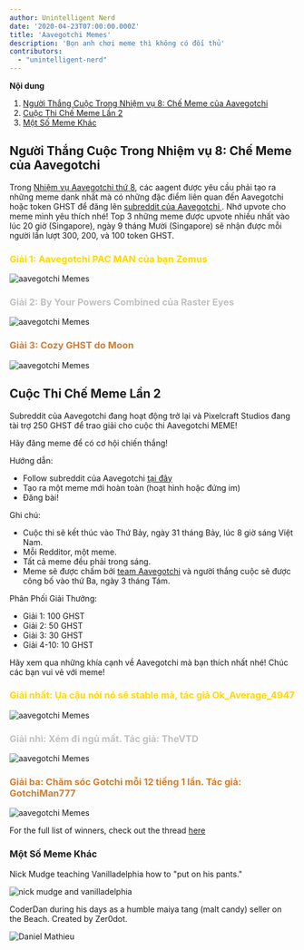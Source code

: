```yaml
---
author: Unintelligent Nerd
date: '2020-04-23T07:00:00.000Z'
title: 'Aavegotchi Memes'
description: 'Bọn anh chơi meme thì không có đối thủ'
contributors:
  - "unintelligent-nerd"
---
```


<div class="contentsBox">

**Nội dung**

<ol>
<li><a href=#aavegotchi-mission-8-meme-contest-winners>Người Thắng Cuộc Trong Nhiệm vụ 8: Chế Meme của Aavegotchi</a></li>
<li><a href=#2nd-meme-contest>Cuộc Thi Chế Meme Lần 2</a></li>
<li><a href=#miscellaneous-memes>Một Số Meme Khác</a></li>
</ol>

</div>

## Người Thắng Cuộc Trong Nhiệm vụ 8: Chế Meme của Aavegotchi

Trong [Nhiệm vụ Aavegotchi thứ 8](/missions), các aagent được yêu cầu phải tạo ra những meme dank nhất mà có những đặc điểm liên quan đến Aavegotchi hoặc token GHST để đăng lên [ subreddit của Aavegotchi ](https://www.reddit.com/r/Aavegotchi/). Nhớ upvote cho meme mình yêu thích nhé! Top 3 những meme được upvote nhiều nhất vào lúc 20 giờ (Singapore), ngày 9 tháng Mười (Singapore) sẽ nhận được mỗi người lần lượt 300, 200, và 100 token GHST.

### <span style="color:gold">Giải 1: Aavegotchi PAC MAN của bạn Zemus</span>

<img class="bodyImage" src="/memes/AavegotchiPACMAN.jpg" alt = "aavegotchi Memes" />

### <span style="color:silver">Giải 2: By Your Powers Combined của Raster Eyes</span>

<img class="bodyImage" src="/memes/byyourpowerscombined.png" alt = "aavegotchi Memes" />

### <span style="color:#cd7f32">Giải 3: Cozy GHST do Moon</span>

<img class="bodyImage" src="/memes/CozyGHST.jpg" alt = "aavegotchi Memes" />

## Cuộc Thi Chế Meme Lần 2

Subreddit của Aavegotchi đang hoạt động trở lại và Pixelcraft Studios đang tài trợ 250 GHST để trao giải cho cuộc thi Aavegotchi MEME!

Hãy đăng meme để có cơ hội chiến thắng!

Hướng dẫn:
* Follow subreddit của Aavegotchi [tại đây](https://www.reddit.com/r/Aavegotchi/)
* Tạo ra một meme mới hoàn toàn (hoạt hình hoặc đứng im)
* Đăng bài!

Ghi chú:
* Cuộc thi sẽ kết thúc vào Thứ Bảy, ngày 31 tháng Bảy, lúc 8 giờ sáng Việt Nam.
* Mỗi Redditor, một meme.
* Tất cả meme đều phải trong sáng.
* Meme sẽ được chấm bởi [team Aavegotchi](/team) và người thắng cuộc sẽ được công bố vào thứ Ba, ngày 3 tháng Tám.

Phân Phối Giải Thưởng:

* Giải 1: 100 GHST
* Giải 2: 50 GHST
* Giải 3: 30 GHST
* Giải 4-10: 10 GHST

Hãy xem qua những khía cạnh về Aavegotchi mà bạn thích nhất nhé! Chúc các bạn vui vẻ với meme!

### <span style="color:gold">Giải nhất: Ụa cậu nói nó sẽ stable mà, tác giả Ok_Average_4947</span>

<img class="bodyImage" src="/memes/you-said-it-would-be-stable.jpg" alt = "aavegotchi Memes" />

### <span style="color:silver">Giải nhì: Xém đi ngủ mất. Tác giả: TheVTD</span>

<img class="bodyImage" src="/memes/im-about-to-hit-the-bed.jpg" alt = "aavegotchi Memes" />

### <span style="color:#cd7f32">Giải ba: Chăm sóc Gotchi mỗi 12 tiếng 1 lần. Tác giả: GotchiMan777</span>

<img class="bodyImage" src="/memes/pet-gotchi.png" alt = "aavegotchi Memes" />

For the full list of winners, check out the thread [here](https://www.reddit.com/r/Aavegotchi/comments/oxieux/winners_of_the_meme_contest/)

### Một Số Meme Khác

Nick Mudge teaching Vanilladelphia how to "put on his pants."

<img class="bodyImage" src="/memes/nickmudgeandvan.png" alt = "nick mudge and vanilladelphia" />

CoderDan during his days as a humble maiya tang (malt candy) seller on the Beach. Created by Zer0dot.

<img class="bodyImage" src="/memes/daniel-mathieu-maiyatang.png" alt = "Daniel Mathieu" />